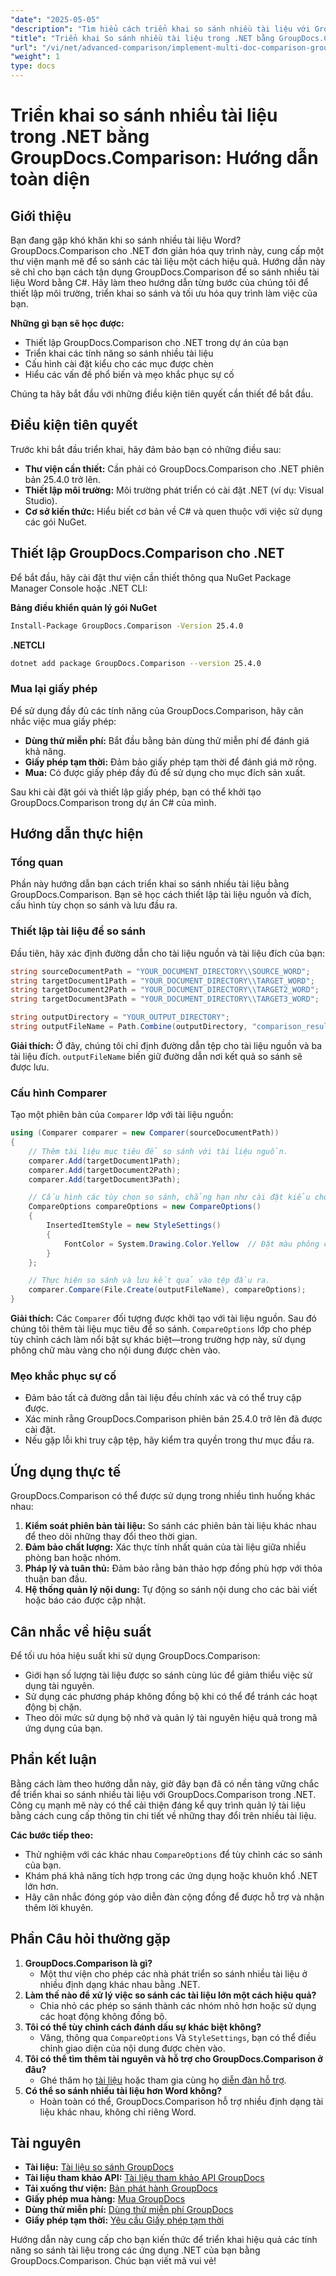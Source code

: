 ```yaml
---
"date": "2025-05-05"
"description": "Tìm hiểu cách triển khai so sánh nhiều tài liệu với GroupDocs.Comparison cho .NET. Hướng dẫn này bao gồm thiết lập, cấu hình và ứng dụng thực tế."
"title": "Triển khai So sánh nhiều tài liệu trong .NET bằng GroupDocs.Comparison"
"url": "/vi/net/advanced-comparison/implement-multi-doc-comparison-groupdocs-net/"
"weight": 1
type: docs
---
```

# Triển khai so sánh nhiều tài liệu trong .NET bằng GroupDocs.Comparison: Hướng dẫn toàn diện

## Giới thiệu

Bạn đang gặp khó khăn khi so sánh nhiều tài liệu Word? GroupDocs.Comparison cho .NET đơn giản hóa quy trình này, cung cấp một thư viện mạnh mẽ để so sánh các tài liệu một cách hiệu quả. Hướng dẫn này sẽ chỉ cho bạn cách tận dụng GroupDocs.Comparison để so sánh nhiều tài liệu Word bằng C#. Hãy làm theo hướng dẫn từng bước của chúng tôi để thiết lập môi trường, triển khai so sánh và tối ưu hóa quy trình làm việc của bạn.

**Những gì bạn sẽ học được:**
- Thiết lập GroupDocs.Comparison cho .NET trong dự án của bạn
- Triển khai các tính năng so sánh nhiều tài liệu
- Cấu hình cài đặt kiểu cho các mục được chèn
- Hiểu các vấn đề phổ biến và mẹo khắc phục sự cố

Chúng ta hãy bắt đầu với những điều kiện tiên quyết cần thiết để bắt đầu.

## Điều kiện tiên quyết

Trước khi bắt đầu triển khai, hãy đảm bảo bạn có những điều sau:
- **Thư viện cần thiết:** Cần phải có GroupDocs.Comparison cho .NET phiên bản 25.4.0 trở lên.
- **Thiết lập môi trường:** Môi trường phát triển có cài đặt .NET (ví dụ: Visual Studio).
- **Cơ sở kiến thức:** Hiểu biết cơ bản về C# và quen thuộc với việc sử dụng các gói NuGet.

## Thiết lập GroupDocs.Comparison cho .NET

Để bắt đầu, hãy cài đặt thư viện cần thiết thông qua NuGet Package Manager Console hoặc .NET CLI:

**Bảng điều khiển quản lý gói NuGet**
```bash
Install-Package GroupDocs.Comparison -Version 25.4.0
```

**.NETCLI**
```bash
dotnet add package GroupDocs.Comparison --version 25.4.0
```

### Mua lại giấy phép

Để sử dụng đầy đủ các tính năng của GroupDocs.Comparison, hãy cân nhắc việc mua giấy phép:
- **Dùng thử miễn phí:** Bắt đầu bằng bản dùng thử miễn phí để đánh giá khả năng.
- **Giấy phép tạm thời:** Đảm bảo giấy phép tạm thời để đánh giá mở rộng.
- **Mua:** Có được giấy phép đầy đủ để sử dụng cho mục đích sản xuất.

Sau khi cài đặt gói và thiết lập giấy phép, bạn có thể khởi tạo GroupDocs.Comparison trong dự án C# của mình.

## Hướng dẫn thực hiện

### Tổng quan
Phần này hướng dẫn bạn cách triển khai so sánh nhiều tài liệu bằng GroupDocs.Comparison. Bạn sẽ học cách thiết lập tài liệu nguồn và đích, cấu hình tùy chọn so sánh và lưu đầu ra.

### Thiết lập tài liệu để so sánh
Đầu tiên, hãy xác định đường dẫn cho tài liệu nguồn và tài liệu đích của bạn:
```csharp
string sourceDocumentPath = "YOUR_DOCUMENT_DIRECTORY\\SOURCE_WORD";
string targetDocument1Path = "YOUR_DOCUMENT_DIRECTORY\\TARGET_WORD";
string targetDocument2Path = "YOUR_DOCUMENT_DIRECTORY\\TARGET2_WORD";
string targetDocument3Path = "YOUR_DOCUMENT_DIRECTORY\\TARGET3_WORD";

string outputDirectory = "YOUR_OUTPUT_DIRECTORY";
string outputFileName = Path.Combine(outputDirectory, "comparison_result.docx");
```
**Giải thích:** Ở đây, chúng tôi chỉ định đường dẫn tệp cho tài liệu nguồn và ba tài liệu đích. `outputFileName` biến giữ đường dẫn nơi kết quả so sánh sẽ được lưu.

### Cấu hình Comparer
Tạo một phiên bản của `Comparer` lớp với tài liệu nguồn:
```csharp
using (Comparer comparer = new Comparer(sourceDocumentPath))
{
    // Thêm tài liệu mục tiêu để so sánh với tài liệu nguồn.
    comparer.Add(targetDocument1Path);
    comparer.Add(targetDocument2Path);
    comparer.Add(targetDocument3Path);

    // Cấu hình các tùy chọn so sánh, chẳng hạn như cài đặt kiểu cho các mục được chèn.
    CompareOptions compareOptions = new CompareOptions()
    {
        InsertedItemStyle = new StyleSettings()
        {
            FontColor = System.Drawing.Color.Yellow  // Đặt màu phông chữ của nội dung được chèn thành màu vàng.
        }
    };

    // Thực hiện so sánh và lưu kết quả vào tệp đầu ra.
    comparer.Compare(File.Create(outputFileName), compareOptions);
}
```
**Giải thích:** Các `Comparer` đối tượng được khởi tạo với tài liệu nguồn. Sau đó chúng tôi thêm tài liệu mục tiêu để so sánh. `CompareOptions` lớp cho phép tùy chỉnh cách làm nổi bật sự khác biệt—trong trường hợp này, sử dụng phông chữ màu vàng cho nội dung được chèn vào.

### Mẹo khắc phục sự cố
- Đảm bảo tất cả đường dẫn tài liệu đều chính xác và có thể truy cập được.
- Xác minh rằng GroupDocs.Comparison phiên bản 25.4.0 trở lên đã được cài đặt.
- Nếu gặp lỗi khi truy cập tệp, hãy kiểm tra quyền trong thư mục đầu ra.

## Ứng dụng thực tế
GroupDocs.Comparison có thể được sử dụng trong nhiều tình huống khác nhau:
1. **Kiểm soát phiên bản tài liệu:** So sánh các phiên bản tài liệu khác nhau để theo dõi những thay đổi theo thời gian.
2. **Đảm bảo chất lượng:** Xác thực tính nhất quán của tài liệu giữa nhiều phòng ban hoặc nhóm.
3. **Pháp lý và tuân thủ:** Đảm bảo rằng bản thảo hợp đồng phù hợp với thỏa thuận ban đầu.
4. **Hệ thống quản lý nội dung:** Tự động so sánh nội dung cho các bài viết hoặc báo cáo được cập nhật.

## Cân nhắc về hiệu suất
Để tối ưu hóa hiệu suất khi sử dụng GroupDocs.Comparison:
- Giới hạn số lượng tài liệu được so sánh cùng lúc để giảm thiểu việc sử dụng tài nguyên.
- Sử dụng các phương pháp không đồng bộ khi có thể để tránh các hoạt động bị chặn.
- Theo dõi mức sử dụng bộ nhớ và quản lý tài nguyên hiệu quả trong mã ứng dụng của bạn.

## Phần kết luận
Bằng cách làm theo hướng dẫn này, giờ đây bạn đã có nền tảng vững chắc để triển khai so sánh nhiều tài liệu với GroupDocs.Comparison trong .NET. Công cụ mạnh mẽ này có thể cải thiện đáng kể quy trình quản lý tài liệu bằng cách cung cấp thông tin chi tiết về những thay đổi trên nhiều tài liệu.

**Các bước tiếp theo:**
- Thử nghiệm với các khác nhau `CompareOptions` để tùy chỉnh các so sánh của bạn.
- Khám phá khả năng tích hợp trong các ứng dụng hoặc khuôn khổ .NET lớn hơn.
- Hãy cân nhắc đóng góp vào diễn đàn cộng đồng để được hỗ trợ và nhận thêm lời khuyên.

## Phần Câu hỏi thường gặp
1. **GroupDocs.Comparison là gì?**
   - Một thư viện cho phép các nhà phát triển so sánh nhiều tài liệu ở nhiều định dạng khác nhau bằng .NET.
2. **Làm thế nào để xử lý việc so sánh các tài liệu lớn một cách hiệu quả?**
   - Chia nhỏ các phép so sánh thành các nhóm nhỏ hơn hoặc sử dụng các hoạt động không đồng bộ.
3. **Tôi có thể tùy chỉnh cách đánh dấu sự khác biệt không?**
   - Vâng, thông qua `CompareOptions` Và `StyleSettings`, bạn có thể điều chỉnh giao diện của nội dung được chèn vào.
4. **Tôi có thể tìm thêm tài nguyên và hỗ trợ cho GroupDocs.Comparison ở đâu?**
   - Ghé thăm họ [tài liệu](https://docs.groupdocs.com/comparison/net/) hoặc tham gia cùng họ [diễn đàn hỗ trợ](https://forum.groupdocs.com/c/comparison/).
5. **Có thể so sánh nhiều tài liệu hơn Word không?**
   - Hoàn toàn có thể, GroupDocs.Comparison hỗ trợ nhiều định dạng tài liệu khác nhau, không chỉ riêng Word.

## Tài nguyên
- **Tài liệu:** [Tài liệu so sánh GroupDocs](https://docs.groupdocs.com/comparison/net/)
- **Tài liệu tham khảo API:** [Tài liệu tham khảo API GroupDocs](https://reference.groupdocs.com/comparison/net/)
- **Tải xuống thư viện:** [Bản phát hành GroupDocs](https://releases.groupdocs.com/comparison/net/)
- **Giấy phép mua hàng:** [Mua GroupDocs](https://purchase.groupdocs.com/buy)
- **Dùng thử miễn phí:** [Dùng thử miễn phí GroupDocs](https://releases.groupdocs.com/comparison/net/)
- **Giấy phép tạm thời:** [Yêu cầu Giấy phép tạm thời](https://purchase.groupdocs.com/temporary-license/)

Hướng dẫn này cung cấp cho bạn kiến thức để triển khai hiệu quả các tính năng so sánh tài liệu trong các ứng dụng .NET của bạn bằng GroupDocs.Comparison. Chúc bạn viết mã vui vẻ!